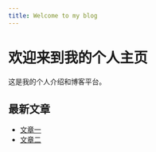 ```yaml
---
title: Welcome to my blog
---
```


# 欢迎来到我的个人主页
这是我的个人介绍和博客平台。

## 最新文章
- [文章一](posts/article1.md)
- [文章二](posts/article2.md)
